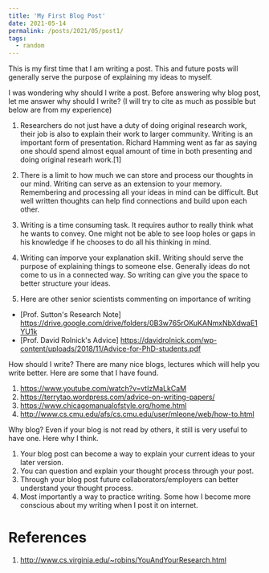 ```yaml
---
title: 'My First Blog Post'
date: 2021-05-14
permalink: /posts/2021/05/post1/
tags:
  - random
---
```


This is my first time that I am writing a post. This and future posts will generally serve the purpose of explaining my ideas to myself.

I was wondering why should I write a post. Before answering why blog post, let me answer why should I write? (I will try to cite as much as possible but below are from my experience)

1. Researchers do not just have a duty of doing original research work, their job is also to explain their work to larger community. Writing is an important form of presentation. Richard Hamming went as far as saying one should spend almost equal amount of time in both presenting and doing original researh work.[1]

2. There is a limit to how much we can store and process our thoughts in our mind. Writing can serve as an extension to your memory. Remembering and processing all your ideas in mind can be difficult. But well written thoughts can help find connections and build upon each other.

3. Writing is a time consuming task. It requires author to really think what he wants to convey. One might not be able to see loop holes or gaps in his knowledge if he chooses to do all his thinking in mind. 

4. Writing can imporve your explanation skill. Writing should serve the purpose of explaining things to someone else. Generally ideas do not come to us in a connected way. So writing can give you the space to better structure your ideas.

5. Here are other senior scientists commenting on importance of writing
  * [Prof. Sutton's  Research Note] https://drive.google.com/drive/folders/0B3w765rOKuKANmxNbXdwaE1YU1k
  * [Prof. David Rolnick's Advice] https://davidrolnick.com/wp-content/uploads/2018/11/Advice-for-PhD-students.pdf


How should I write? There are many nice blogs, lectures which will help you write better. Here are some that I have found.
1. https://www.youtube.com/watch?v=vtIzMaLkCaM
2. https://terrytao.wordpress.com/advice-on-writing-papers/
3. https://www.chicagomanualofstyle.org/home.html
4. http://www.cs.cmu.edu/afs/cs.cmu.edu/user/mleone/web/how-to.html


Why blog? Even if your blog is not read by others, it still is very useful to have one. Here why I think.
1. Your blog post can become a way to explain your current ideas to your later version.
2. You can question and explain your thought process through your post.
3. Through your blog post future collaborators/employers can better understand your thought process.
4. Most importantly a way to practice writing. Some how I become more conscious about my writing when I post it on internet.


References
======
1. http://www.cs.virginia.edu/~robins/YouAndYourResearch.html

